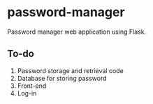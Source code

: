 # password-manager
Password manager web application using Flask.

## To-do
1) Password storage and retrieval code
2) Database for storing password
3) Front-end
4) Log-in